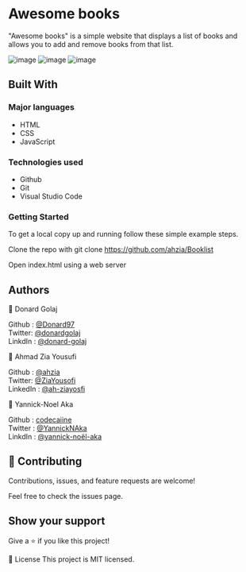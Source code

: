 # Awesome books 
"Awesome books" is a simple website that displays a list of books and allows you to add and remove books from that list.

![image](https://user-images.githubusercontent.com/74506933/130085708-c4aadf7e-5a03-4783-aad0-3e8bd0d74fd6.png)
![image](https://user-images.githubusercontent.com/74506933/130085759-5ec4fb01-eaa6-496e-8231-c575fa987a2e.png)
![image](https://user-images.githubusercontent.com/74506933/130085786-125de0e5-2ceb-4dbf-b57f-f38440c63e58.png)



## Built With

### Major languages
- HTML
- CSS
- JavaScript

### Technologies used
- Github
- Git
- Visual Studio Code

### Getting Started 

To get a local copy up and running follow these simple example steps.

Clone the repo with git clone https://github.com/ahzia/Booklist

Open index.html using a web server

## Authors

👤 Donard Golaj


Github : [@Donard97](https://github.com/Donard97) <br>
Twitter: [@donardgolaj](https://twitter.com/donardgolaj) <br>
LinkdIn : [@donard-golaj](https://www.linkedin.com/in/donard-golaj/) <br>

👤 Ahmad Zia Yousufi 

Github : [@ahzia](https://github.com/ahzia) <br>
Twitter: [@ZiaYousofi](https://twitter.com/ZiaYousofi)<br>
LinkedIn : [@ah-ziayosfi](https://www.linkedin.com/in/ah-ziayosfi/)


👤 Yannick-Noel Aka 

Github : [codecaiine](https://github.com/codecaiine) <br>
Twitter : [@YannickNAka](https://twitter.com/YannickNAka)<br>
LinkdIn : [@yannick-noël-aka](https://www.linkedin.com/in/yannick-no%C3%ABl-aka/) 

## 🤝 Contributing
Contributions, issues, and feature requests are welcome!

Feel free to check the issues page.

## Show your support
Give a ⭐️ if you like this project!

📝 License
This project is MIT licensed.


